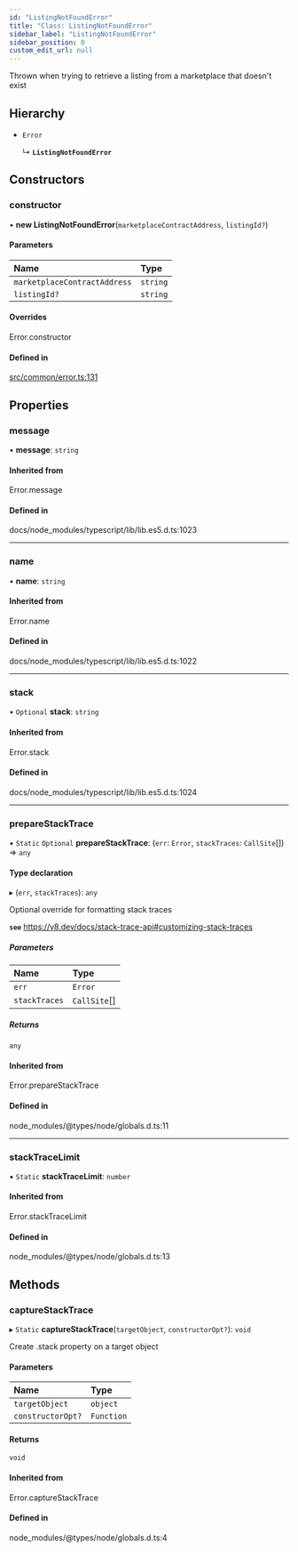 ```yaml
---
id: "ListingNotFoundError"
title: "Class: ListingNotFoundError"
sidebar_label: "ListingNotFoundError"
sidebar_position: 0
custom_edit_url: null
---
```


Thrown when trying to retrieve a listing from a marketplace that doesn't exist

## Hierarchy

- `Error`

  ↳ **`ListingNotFoundError`**

## Constructors

### constructor

• **new ListingNotFoundError**(`marketplaceContractAddress`, `listingId?`)

#### Parameters

| Name                         | Type     |
| :--------------------------- | :------- |
| `marketplaceContractAddress` | `string` |
| `listingId?`                 | `string` |

#### Overrides

Error.constructor

#### Defined in

[src/common/error.ts:131](https://github.com/PrasoonPratham/nftlabs-sdk-ts/blob/3077f6d/src/common/error.ts#L131)

## Properties

### message

• **message**: `string`

#### Inherited from

Error.message

#### Defined in

docs/node_modules/typescript/lib/lib.es5.d.ts:1023

---

### name

• **name**: `string`

#### Inherited from

Error.name

#### Defined in

docs/node_modules/typescript/lib/lib.es5.d.ts:1022

---

### stack

• `Optional` **stack**: `string`

#### Inherited from

Error.stack

#### Defined in

docs/node_modules/typescript/lib/lib.es5.d.ts:1024

---

### prepareStackTrace

▪ `Static` `Optional` **prepareStackTrace**: (`err`: `Error`, `stackTraces`: `CallSite`[]) => `any`

#### Type declaration

▸ (`err`, `stackTraces`): `any`

Optional override for formatting stack traces

**`see`** https://v8.dev/docs/stack-trace-api#customizing-stack-traces

##### Parameters

| Name          | Type         |
| :------------ | :----------- |
| `err`         | `Error`      |
| `stackTraces` | `CallSite`[] |

##### Returns

`any`

#### Inherited from

Error.prepareStackTrace

#### Defined in

node_modules/@types/node/globals.d.ts:11

---

### stackTraceLimit

▪ `Static` **stackTraceLimit**: `number`

#### Inherited from

Error.stackTraceLimit

#### Defined in

node_modules/@types/node/globals.d.ts:13

## Methods

### captureStackTrace

▸ `Static` **captureStackTrace**(`targetObject`, `constructorOpt?`): `void`

Create .stack property on a target object

#### Parameters

| Name              | Type       |
| :---------------- | :--------- |
| `targetObject`    | `object`   |
| `constructorOpt?` | `Function` |

#### Returns

`void`

#### Inherited from

Error.captureStackTrace

#### Defined in

node_modules/@types/node/globals.d.ts:4
